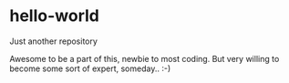 # hello-world
Just another repository

Awesome to be a part of this, newbie to most coding. But very willing to become some sort of expert, someday.. :-)
